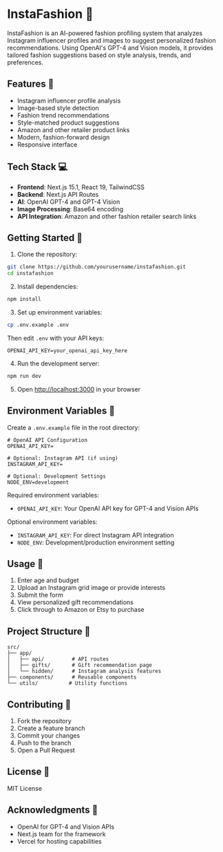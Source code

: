 # InstaFashion 👗

InstaFashion is an AI-powered fashion profiling system that analyzes Instagram influencer profiles and images to suggest personalized fashion recommendations. Using OpenAI's GPT-4 and Vision models, it provides tailored fashion suggestions based on style analysis, trends, and preferences.

## Features 🌟

- Instagram influencer profile analysis
- Image-based style detection
- Fashion trend recommendations
- Style-matched product suggestions
- Amazon and other retailer product links
- Modern, fashion-forward design
- Responsive interface

## Tech Stack 💻

- **Frontend**: Next.js 15.1, React 19, TailwindCSS
- **Backend**: Next.js API Routes
- **AI**: OpenAI GPT-4 and GPT-4 Vision
- **Image Processing**: Base64 encoding
- **API Integration**: Amazon and other fashion retailer search links

## Getting Started 🚀

1. Clone the repository:

```bash
git clone https://github.com/yourusername/instafashion.git
cd instafashion
```

2. Install dependencies:

```bash
npm install
```

3. Set up environment variables:

```bash
cp .env.example .env
```

Then edit `.env` with your API keys:

```env
OPENAI_API_KEY=your_openai_api_key_here
```

4. Run the development server:

```bash
npm run dev
```

5. Open [http://localhost:3000](http://localhost:3000) in your browser

## Environment Variables 🔐

Create a `.env.example` file in the root directory:

```env
# OpenAI API Configuration
OPENAI_API_KEY=

# Optional: Instagram API (if using)
INSTAGRAM_API_KEY=

# Optional: Development Settings
NODE_ENV=development
```

Required environment variables:

- `OPENAI_API_KEY`: Your OpenAI API key for GPT-4 and Vision APIs

Optional environment variables:

- `INSTAGRAM_API_KEY`: For direct Instagram API integration
- `NODE_ENV`: Development/production environment setting

## Usage 📱

1. Enter age and budget
2. Upload an Instagram grid image or provide interests
3. Submit the form
4. View personalized gift recommendations
5. Click through to Amazon or Etsy to purchase

## Project Structure 📁

```
src/
├── app/
│   ├── api/         # API routes
│   ├── gifts/       # Gift recommendation page
│   └── hidden/      # Instagram analysis features
├── components/      # Reusable components
└── utils/          # Utility functions
```

## Contributing 🤝

1. Fork the repository
2. Create a feature branch
3. Commit your changes
4. Push to the branch
5. Open a Pull Request

## License 📄

MIT License

## Acknowledgments 🙏

- OpenAI for GPT-4 and Vision APIs
- Next.js team for the framework
- Vercel for hosting capabilities

